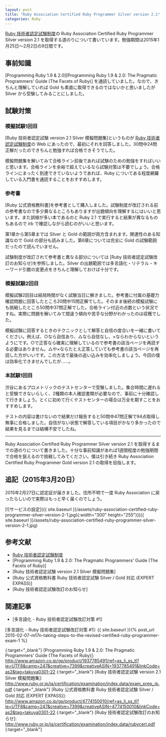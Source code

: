 ```yaml
---
layout: post
title: "Ruby Association Certified Ruby Programmer Silver version 2.1"
categories: Ruby
---
```

[Ruby 技術者認定試験制度]の Ruby Association Certified Ruby Programmer Silver version 2.1 を取得する道のりについて書いています。勉強期間は2015年1月25日〜2月2日の9日間です。

事前知識
--------

[Programming Ruby 1.9 & 2.0][Programming Ruby 1.9 & 2.0: The Pragmatic Programmers' Guide (The Facets of Ruby)] を通読していました。なので、きちんと理解していれば Gold も素直に取得できるのではないかと思いましたが Silver から受験してみることにしました。

試験対策
--------

### 模擬試験1回目

[Ruby 技術者認定試験 version 2.1 Silver 模擬問題集]というものが [Ruby 技術者認定試験制度]の Web にあったので、最初にそれを回答しました。30問中24問正解だったのできちんと勉強すれば合格できそうでした。

模擬問題集を解いてみて合格ライン前後であれば試験のための勉強をすればいいと思います。合格ラインを余裕で超えているなら試験対策は不要でしょう。合格ラインにまったく到達できていないようであれば、Ruby についてある程度網羅している入門書を通読することをおすすめします。

### 参考書

[Ruby 公式資格教科書]を参考書として購入しました。試験制度が改訂される前の参考書なので多少異なるところもありますが出題傾向を理解するにはいいと思います。また誤植が多い本であるのと Ruby 2.1 で実行すると結果が異なるものもあるので irb で確認しながら読むのがいいと思います。

第1章から第5章までは Silver と Gold の範囲が両方含まれます。関連性のある知識なので Gold の部分も読みました。第6章については完全に Gold の試験範囲だったので読んでいません。

試験制度が改訂されて参考書と異なる部分については [Ruby 技術者認定試験改訂のお知らせ]を参照しました。Silver の出題範囲では多言語化・リテラル・キーワード引数の変更点をきちんと理解しておけば十分です。

### 模擬試験2回目

模擬試験2回目は結局時間がなく試験当日に解きました。参考書に付属の基礎力確認問題に回答したところ20問中15問正解でした。そのまま後続の模擬試験にも挑戦したところ50問中37問正解でした。合格ライン付近の点数という状況ですね。実際に問題を解いてみて間違う傾向や苦手な分野がわかったのは収穫でした。

模擬試験に回答するときのテクニックとして解答と自信の度合いを一緒に書いてください。例えば、○なら自信あり、△なら自信なし、×ならわからないというようにです。○で正答なら確実に理解しているので参考書の該当ページを再読する必要はありません。△や×ならたとえ正答していても参考書の該当ページを再読した方がいいです。この方法で最後の追い込みを効率化しましょう。今回の僕は効率化できませんでしたが……。

### 本試験1回目

渋谷にあるプロメトリックのテストセンターで受験しました。集合時間に遅れると受験できないらしく、2種類の本人確認書類が必要なので、事前に十分確認して行きましょう。とくに初めて行くテストセンターの場合は万全を期すことをおすすめします。

テストの内容は書けないので結果だけ報告すると50問中47問正解で94点取得し無事に合格しました。自信がない状態で解答している項目がかなり多かったので結果を見るまでは結構不安でしたね。

--------------------------------------------------------------------------------

Ruby Association Certified Ruby Programmer Silver version 2.1 を取得するまでの道のりについて書きました。十分な事前知識があれば1週間程度の勉強期間で合格を狙えるので挑戦してみてください。僕は引き続き Ruby Association Certified Ruby Programmer Gold version 2.1 の取得を目指します。

追記（2015年3月20日）
---------------------

2015年2月27日に認定証が届きました。住所不明で一度 Ruby Association に戻ったらしいので実際はもっと早く届くのでしょう。

[![サービスの設定]({{ site.baseurl }}/assets/ruby-association-certified-ruby-programmer-silver-version-2-1.jpg){:width="300" height="255"}]({{ site.baseurl }}/assets/ruby-association-certified-ruby-programmer-silver-version-2-1.jpg)

参考文献
--------

* [Ruby 技術者認定試験制度]
* [Programming Ruby 1.9 & 2.0: The Pragmatic Programmers' Guide (The Facets of Ruby)]
* [Ruby 技術者認定試験 version 2.1 Silver 模擬問題集]
* [Ruby 公式資格教科書 Ruby 技術者認定試験 Silver / Gold 対応 (EXPERT EXPASS)]
* [Ruby 技術者認定試験改訂のお知らせ]

関連記事
--------

* [多言語化 - Ruby 技術者認定試験改訂対策 #1]

[多言語化 - Ruby 技術者認定試験改訂対策 #1]: {{ site.baseurl }}{% post_url 2015-02-07-m17n-taking-steps-to-the-revised-certified-ruby-programmer-exam-1 %}

[Ruby 技術者認定試験制度]: http://www.ruby.or.jp/ja/certification/examination/
{:target="_blank"}
[Programming Ruby 1.9 & 2.0: The Pragmatic Programmers' Guide (The Facets of Ruby)]: http://www.amazon.co.jp/gp/product/1937785491/ref=as_li_ss_tl?ie=UTF8&camp=247&creative=7399&creativeASIN=1937785491&linkCode=as2&tag=takuya0301-22
{:target="_blank"}
[Ruby 技術者認定試験 version 2.1 Silver 模擬問題集]: http://www.ruby.or.jp/ja/certification/examination/index.data/exam_prep_jp.pdf
{:target="_blank"}
[Ruby 公式資格教科書 Ruby 技術者認定試験 Silver / Gold 対応 (EXPERT EXPASS)]: http://www.amazon.co.jp/gp/product/4774150010/ref=as_li_ss_tl?ie=UTF8&camp=247&creative=7399&creativeASIN=4774150010&linkCode=as2&tag=takuya0301-22
{:target="_blank"}
[Ruby 技術者認定試験改訂のお知らせ]: http://www.ruby.or.jp/ja/certification/examination/index.data/rubycert.pdf
{:target="_blank"}
